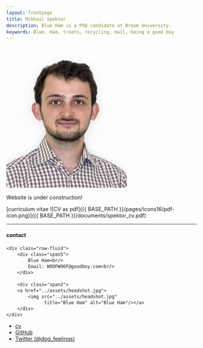 ```yaml
---
layout: frontpage
title: Mikhail Spektor
description: Blue Ham is a PhD candidate at Broom University. 
keywords: Blue, Ham, treats, recycling, mail, being a good boy
---
```


![Mikhail Spektor](images/spektor.jpg)

Website is under construction!

[curriculum vitae ![CV as pdf]({{ BASE_PATH }}/pages/icons16/pdf-icon.png)]({{ BASE_PATH }}/documents/spektor_cv.pdf)<br/>


---


<div class="container">
<h4><a name="contact"></a>contact</h4>

    <div class="row-fluid">
        <div class="span5">
            Blue Ham<br/>
            Email: WOOFWOOF@goodboy.com<br/>
        </div>

        <div class="span2">
        <a href="../assets/headshot.jpg">
            <img src="../assets/headshot.jpg"
                  title="Blue Ham" alt="Blue Ham"/></a>
        </div>
    </div>
</div>

<div class="navbar">
  <div class="navbar-inner">
      <ul class="nav">
          <li><a href="{{ BASE_PATH }}/assets/CV.pdf">cv</a></li>
          <li><a href="https://github.com/mbcarlos">GitHub</a></li>
          <li><a href="https://twitter.com/dog_feelings">Twitter (@dog_feelings)</a></li>
      </ul>
  </div>
</div>
